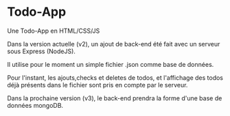 # Todo-App


Une Todo-App  en HTML/CSS/JS


Dans la version actuelle (v2), un ajout de back-end été fait avec un serveur sous Express (NodeJS).

Il utilise pour le moment un simple fichier .json comme base de données.

Pour l'instant, les ajouts,checks et deletes de todos, et l'affichage des todos déjà présents dans le fichier sont pris en compte par le serveur.

Dans la prochaine version (v3), le back-end prendra la forme d'une base de données mongoDB.
